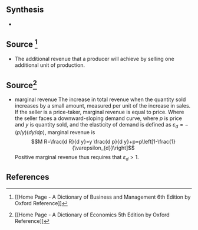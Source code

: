 ## Synthesis
- 
## Source [^1]
- The additional revenue that a producer will achieve by selling one additional unit of production.
## Source[^2]
- marginal revenue The increase in total revenue when the quantity sold increases by a small amount, measured per unit of the increase in sales. If the seller is a price-taker, marginal revenue is equal to price. Where the seller faces a downward-sloping demand curve, where $p$ is price and $y$ is quantity sold, and the elasticity of demand is defined as $\varepsilon_{d}=-(p / y)(d y / d p)$, marginal revenue is$$M R=\frac{d R}{d y}=y \frac{d p}{d y}+p=p\left[1-\frac{1}{\varepsilon_{d}}\right]$$Positive marginal revenue thus requires that $\varepsilon_{d}>1$.
## References

[^1]: [[Home Page - A Dictionary of Business and Management 6th Edition by Oxford Reference]]
[^2]: [[Home Page - A Dictionary of Economics 5th Edition by Oxford Reference]]